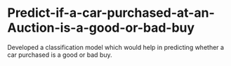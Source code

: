 # Predict-if-a-car-purchased-at-an-Auction-is-a-good-or-bad-buy
Developed a classification model which would help in predicting whether a car purchased is a good or bad buy.
